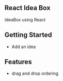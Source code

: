 ## React Idea Box

IdeaBox using React

## Getting Started

* Add an idea

## Features

* drag and drop ordering